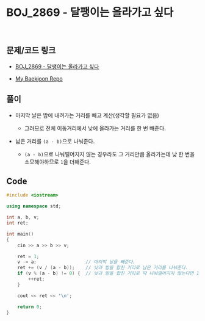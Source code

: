 # BOJ_2869 - 달팽이는 올라가고 싶다

&nbsp;

## 문제/코드 링크

- [BOJ_2869 - 달팽이는 올라가고 싶다](https://www.acmicpc.net/problem/2869)

- [My Baekjoon Repo](https://github.com/Meantint/Baekjoon)

## 풀이

- 마지막 날은 밤에 내려가는 거리를 빼고 계산(생각할 필요가 없음)

  - 그러므로 전체 이동거리에서 낮에 올라가는 거리를 한 번 빼준다.

- 남은 거리를 `(a - b)`으로 나눠준다.

  - `(a - b)`으로 나눠떨어지지 않는 경우라도 그 거리만큼 올라가는데 낮 한 번을 소모해야하므로 `1`을 더해준다.

## Code

```cpp
#include <iostream>

using namespace std;

int a, b, v;
int ret;

int main()
{
    cin >> a >> b >> v;

    ret = 1;
    v -= a;                  // 마지막 날을 빼준다.
    ret += (v / (a - b));    // 낮과 밤을 합친 거리로 남은 거리를 나눠준다.
    if (v % (a - b) != 0) {  // 낮과 밤을 합친 거리로 딱 나눠떨어지지 않는다면 1을 더해줘야한다.
        ++ret;
    }

    cout << ret << '\n';

    return 0;
}
```
